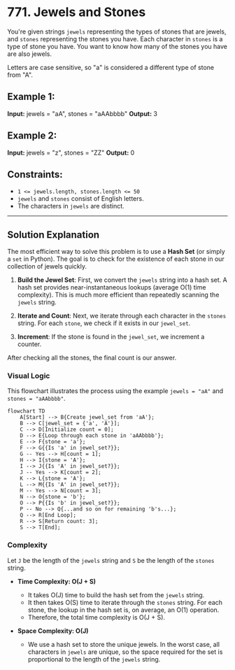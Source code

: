 # 771. Jewels and Stones

You're given strings `jewels` representing the types of stones that are jewels, and `stones` representing the stones you have. Each character in `stones` is a type of stone you have. You want to know how many of the stones you have are also jewels.

Letters are case sensitive, so "a" is considered a different type of stone from "A".

## Example 1:

**Input:** jewels = "aA", stones = "aAAbbbb"
**Output:** 3

## Example 2:

**Input:** jewels = "z", stones = "ZZ"
**Output:** 0

## Constraints:

*   `1 <= jewels.length, stones.length <= 50`
*   `jewels` and `stones` consist of English letters.
*   The characters in `jewels` are distinct.

---

## Solution Explanation

The most efficient way to solve this problem is to use a **Hash Set** (or simply a `set` in Python). The goal is to check for the existence of each stone in our collection of jewels quickly.

1.  **Build the Jewel Set**: First, we convert the `jewels` string into a hash set. A hash set provides near-instantaneous lookups (average O(1) time complexity). This is much more efficient than repeatedly scanning the `jewels` string.

2.  **Iterate and Count**: Next, we iterate through each character in the `stones` string. For each `stone`, we check if it exists in our `jewel_set`.

3.  **Increment**: If the stone is found in the `jewel_set`, we increment a counter.

After checking all the stones, the final count is our answer.

### Visual Logic

This flowchart illustrates the process using the example `jewels = "aA"` and `stones = "aAAbbbb"`.

```mermaid
flowchart TD
    A[Start] --> B{Create jewel_set from 'aA'};
    B --> C[jewel_set = {'a', 'A'}];
    C --> D[Initialize count = 0];
    D --> E{Loop through each stone in 'aAAbbbb'};
    E --> F{stone = 'a'};
    F --> G{{Is 'a' in jewel_set?}};
    G -- Yes --> H[count = 1];
    H --> I{stone = 'A'};
    I --> J{{Is 'A' in jewel_set?}};
    J -- Yes --> K[count = 2];
    K --> L{stone = 'A'};
    L --> M{{Is 'A' in jewel_set?}};
    M -- Yes --> N[count = 3];
    N --> O{stone = 'b'};
    O --> P{{Is 'b' in jewel_set?}};
    P -- No --> Q{...and so on for remaining 'b's...};
    Q --> R[End Loop];
    R --> S[Return count: 3];
    S --> T[End];
```

### Complexity

Let `J` be the length of the `jewels` string and `S` be the length of the `stones` string.

*   **Time Complexity: O(J + S)**
    *   It takes O(J) time to build the hash set from the `jewels` string.
    *   It then takes O(S) time to iterate through the `stones` string. For each stone, the lookup in the hash set is, on average, an O(1) operation.
    *   Therefore, the total time complexity is O(J + S).

*   **Space Complexity: O(J)**
    *   We use a hash set to store the unique jewels. In the worst case, all characters in `jewels` are unique, so the space required for the set is proportional to the length of the `jewels` string.